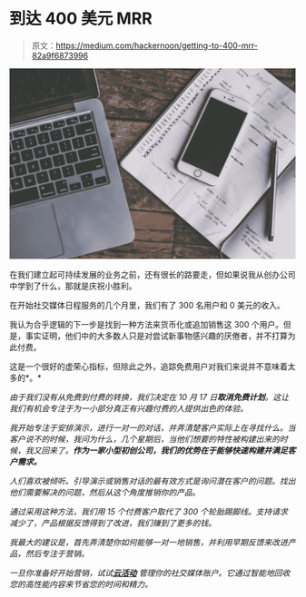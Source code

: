# 到达 400 美元 MRR

> 原文：<https://medium.com/hackernoon/getting-to-400-mrr-82a9f6873996>

![](img/0b25681f85809e64beeff8fcec40cd01.png)

在我们建立起可持续发展的业务之前，还有很长的路要走，但如果说我从创办公司中学到了什么，那就是庆祝小胜利。

在开始社交媒体日程服务的几个月里，我们有了 300 名用户和 0 美元的收入。

我认为合乎逻辑的下一步是找到一种方法来货币化或追加销售这 300 个用户。但是，事实证明，他们中的大多数人只是对尝试新事物感兴趣的厌倦者，并不打算为此付费。

这是一个很好的虚荣心指标，但除此之外，追踪免费用户对我们来说并不意味着太多的*。*

*由于我们没有从免费到付费的转换，我们决定在 10 月 17 日**取消免费计划**。这让我们有机会专注于为一小部分真正有兴趣付费的人提供出色的体验。*

*我开始专注于安排演示，进行一对一的对话，并弄清楚客户实际上在寻找什么。当客户说不的时候，我问为什么，几个星期后，当他们想要的特性被构建出来的时候，我又回来了。**作为一家小型初创公司，我们的优势在于能够快速构建并满足客户需求。***

*人们喜欢被倾听。引导演示或销售对话的最有效方式是询问潜在客户的问题。找出他们需要解决的问题，然后从这个角度推销你的产品。*

*通过采用这种方法，我们用 15 个付费客户取代了 300 个轮胎踢脚线。支持请求减少了，产品根据反馈得到了改进，我们赚到了更多的钱。*

*我最大的建议是，首先弄清楚你如何能够一对一地销售，并利用早期反馈来改进产品，然后专注于营销。*

*一旦你准备好开始营销，试试[**云活动**](https://cloudcampaign.io) 管理你的社交媒体账户。它通过智能地回收您的高性能内容来节省您的时间和精力。*
